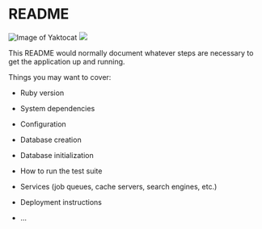# README

![Image of Yaktocat](https://octodex.github.com/images/yaktocat.png)
![](/public/images/Spray_to_Send.png)

This README would normally document whatever steps are necessary to get the
application up and running.

Things you may want to cover:

* Ruby version

* System dependencies

* Configuration

* Database creation

* Database initialization

* How to run the test suite

* Services (job queues, cache servers, search engines, etc.)

* Deployment instructions

* ...
